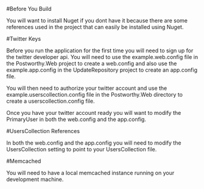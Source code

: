 #Before You Build

You will want to install Nuget if you dont have it because there are some references used in the project
that can easily be installed using Nuget.

#Twitter Keys

Before you run the application for the first time you will need to sign up for the twitter developer api.
You will need to use the example.web.config file in the Postworthy.Web project to create a web.config
and also use the example.app.config in the UpdateRepository project to create an app.config file.

You will then need to authorize your twitter account and use the  example.userscollection.config 
file in the Postworthy.Web directory to create a userscollection.config file.

Once you have your twitter account ready you will want to modify the PrimaryUser in both the web.config and 
the app.config.

#UsersCollection References

In both the web.config and the app.config you will need to modify the UsersCollection setting to point 
to your UsersCollection file.

#Memcached

You will need to have a local memcached instance running on your development machine.
